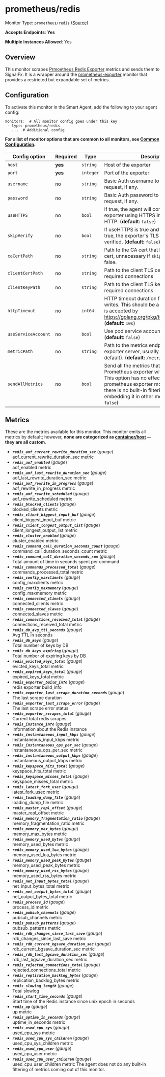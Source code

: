 
<!--- Generated by to-integrations-repo script in Smart Agent repo, DO NOT MODIFY HERE --->
<!--- GENERATED BY gomplate from scripts/docs/templates/monitor-page.md.tmpl --->

# prometheus/redis

Monitor Type: `prometheus/redis` ([Source](https://github.com/signalfx/signalfx-agent/tree/master/internal/monitors/prometheus/redis))

**Accepts Endpoints**: **Yes**

**Multiple Instances Allowed**: Yes

## Overview

This monitor scrapes [Prmoetheus Redis
Exporter](https://github.com/oliver006/redis_exporter) metrics and sends
them to SignalFx.  It is a wrapper around the
[prometheus-exporter](./prometheus-exporter.md) monitor that provides a
restricted but expandable set of metrics.


## Configuration

To activate this monitor in the Smart Agent, add the following to your
agent config:

```
monitors:  # All monitor config goes under this key
 - type: prometheus/redis
   ...  # Additional config
```

**For a list of monitor options that are common to all monitors, see [Common
Configuration](../monitor-config.html#common-configuration).**


| Config option | Required | Type | Description |
| --- | --- | --- | --- |
| `host` | **yes** | `string` | Host of the exporter |
| `port` | **yes** | `integer` | Port of the exporter |
| `username` | no | `string` | Basic Auth username to use on each request, if any. |
| `password` | no | `string` | Basic Auth password to use on each request, if any. |
| `useHTTPS` | no | `bool` | If true, the agent will connect to the exporter using HTTPS instead of plain HTTP. (**default:** `false`) |
| `skipVerify` | no | `bool` | If useHTTPS is true and this option is also true, the exporter's TLS cert will not be verified. (**default:** `false`) |
| `caCertPath` | no | `string` | Path to the CA cert that has signed the TLS cert, unnecessary if `skipVerify` is set to false. |
| `clientCertPath` | no | `string` | Path to the client TLS cert to use for TLS required connections |
| `clientKeyPath` | no | `string` | Path to the client TLS key to use for TLS required connections |
| `httpTimeout` | no | `int64` | HTTP timeout duration for both read and writes. This should be a duration string that is accepted by https://golang.org/pkg/time/#ParseDuration (**default:** `10s`) |
| `useServiceAccount` | no | `bool` | Use pod service account to authenticate. (**default:** `false`) |
| `metricPath` | no | `string` | Path to the metrics endpoint on the exporter server, usually `/metrics` (the default). (**default:** `/metrics`) |
| `sendAllMetrics` | no | `bool` | Send all the metrics that come out of the Prometheus exporter without any filtering.  This option has no effect when using the prometheus exporter monitor directly since there is no built-in filtering, only when embedding it in other monitors. (**default:** `false`) |


## Metrics

These are the metrics available for this monitor.
This monitor emits all metrics by default; however, **none are categorized as
[container/host](https://docs.signalfx.com/en/latest/admin-guide/usage.html#about-custom-bundled-and-high-resolution-metrics)
-- they are all custom**.



 - ***`redis_aof_current_rewrite_duration_sec`*** (*gauge*)<br>    aof_current_rewrite_duration_sec metric
 - ***`redis_aof_enabled`*** (*gauge*)<br>    aof_enabled metric
 - ***`redis_aof_last_rewrite_duration_sec`*** (*gauge*)<br>    aof_last_rewrite_duration_sec metric
 - ***`redis_aof_rewrite_in_progress`*** (*gauge*)<br>    aof_rewrite_in_progress metric
 - ***`redis_aof_rewrite_scheduled`*** (*gauge*)<br>    aof_rewrite_scheduled metric
 - ***`redis_blocked_clients`*** (*gauge*)<br>    blocked_clients metric
 - ***`redis_client_biggest_input_buf`*** (*gauge*)<br>    client_biggest_input_buf metric
 - ***`redis_client_longest_output_list`*** (*gauge*)<br>    client_longest_output_list metric
 - ***`redis_cluster_enabled`*** (*gauge*)<br>    cluster_enabled metric
 - ***`redis_command_call_duration_seconds_count`*** (*gauge*)<br>    command_call_duration_seconds_count metric
 - ***`redis_command_call_duration_seconds_sum`*** (*gauge*)<br>    Total amount of time in seconds spent per command
 - ***`redis_commands_processed_total`*** (*gauge*)<br>    commands_processed_total metric
 - ***`redis_config_maxclients`*** (*gauge*)<br>    config_maxclients metric
 - ***`redis_config_maxmemory`*** (*gauge*)<br>    config_maxmemory metric
 - ***`redis_connected_clients`*** (*gauge*)<br>    connected_clients metric
 - ***`redis_connected_slaves`*** (*gauge*)<br>    connected_slaves metric
 - ***`redis_connections_received_total`*** (*gauge*)<br>    connections_received_total metric
 - ***`redis_db_avg_ttl_seconds`*** (*gauge*)<br>    Avg TTL in seconds
 - ***`redis_db_keys`*** (*gauge*)<br>    Total number of keys by DB
 - ***`redis_db_keys_expiring`*** (*gauge*)<br>    Total number of expiring keys by DB
 - ***`redis_evicted_keys_total`*** (*gauge*)<br>    evicted_keys_total metric
 - ***`redis_expired_keys_total`*** (*gauge*)<br>    expired_keys_total metric
 - ***`redis_exporter_build_info`*** (*gauge*)<br>    redis exporter build_info
 - ***`redis_exporter_last_scrape_duration_seconds`*** (*gauge*)<br>    The last scrape duration
 - ***`redis_exporter_last_scrape_error`*** (*gauge*)<br>    The last scrape error status
 - ***`redis_exporter_scrapes_total`*** (*gauge*)<br>    Current total redis scrapes
 - ***`redis_instance_info`*** (*gauge*)<br>    Information about the Redis instance
 - ***`redis_instantaneous_input_kbps`*** (*gauge*)<br>    instantaneous_input_kbps metric
 - ***`redis_instantaneous_ops_per_sec`*** (*gauge*)<br>    instantaneous_ops_per_sec metric
 - ***`redis_instantaneous_output_kbps`*** (*gauge*)<br>    instantaneous_output_kbps metric
 - ***`redis_keyspace_hits_total`*** (*gauge*)<br>    keyspace_hits_total metric
 - ***`redis_keyspace_misses_total`*** (*gauge*)<br>    keyspace_misses_total metric
 - ***`redis_latest_fork_usec`*** (*gauge*)<br>    latest_fork_usec metric
 - ***`redis_loading_dump_file`*** (*gauge*)<br>    loading_dump_file metric
 - ***`redis_master_repl_offset`*** (*gauge*)<br>    master_repl_offset metric
 - ***`redis_memory_fragmentation_ratio`*** (*gauge*)<br>    memory_fragmentation_ratio metric
 - ***`redis_memory_max_bytes`*** (*gauge*)<br>    memory_max_bytes metric
 - ***`redis_memory_used_bytes`*** (*gauge*)<br>    memory_used_bytes metric
 - ***`redis_memory_used_lua_bytes`*** (*gauge*)<br>    memory_used_lua_bytes metric
 - ***`redis_memory_used_peak_bytes`*** (*gauge*)<br>    memory_used_peak_bytes metric
 - ***`redis_memory_used_rss_bytes`*** (*gauge*)<br>    memory_used_rss_bytes metric
 - ***`redis_net_input_bytes_total`*** (*gauge*)<br>    net_input_bytes_total metric
 - ***`redis_net_output_bytes_total`*** (*gauge*)<br>    net_output_bytes_total metric
 - ***`redis_process_id`*** (*gauge*)<br>    process_id metric
 - ***`redis_pubsub_channels`*** (*gauge*)<br>    pubsub_channels metric
 - ***`redis_pubsub_patterns`*** (*gauge*)<br>    pubsub_patterns metric
 - ***`redis_rdb_changes_since_last_save`*** (*gauge*)<br>    rdb_changes_since_last_save metric
 - ***`redis_rdb_current_bgsave_duration_sec`*** (*gauge*)<br>    rdb_current_bgsave_duration_sec metric
 - ***`redis_rdb_last_bgsave_duration_sec`*** (*gauge*)<br>    rdb_last_bgsave_duration_sec metric
 - ***`redis_rejected_connections_total`*** (*gauge*)<br>    rejected_connections_total metric
 - ***`redis_replication_backlog_bytes`*** (*gauge*)<br>    replication_backlog_bytes metric
 - ***`redis_slowlog_length`*** (*gauge*)<br>    Total slowlog
 - ***`redis_start_time_seconds`*** (*gauge*)<br>    Start time of the Redis instance since unix epoch in seconds
 - ***`redis_up`*** (*gauge*)<br>    up metric
 - ***`redis_uptime_in_seconds`*** (*gauge*)<br>    uptime_in_seconds metric
 - ***`redis_used_cpu_sys`*** (*gauge*)<br>    used_cpu_sys metric
 - ***`redis_used_cpu_sys_children`*** (*gauge*)<br>    used_cpu_sys_children metric
 - ***`redis_used_cpu_user`*** (*gauge*)<br>    used_cpu_user metric
 - ***`redis_used_cpu_user_children`*** (*gauge*)<br>    used_cpu_user_children metric
The agent does not do any built-in filtering of metrics coming out of this
monitor.


